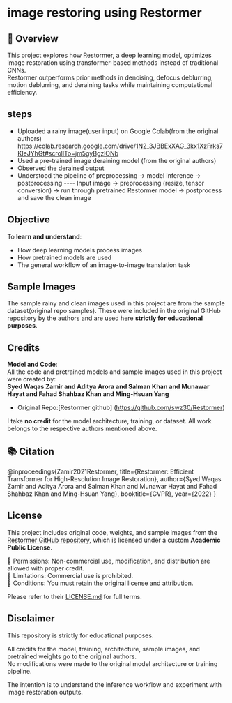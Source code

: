 # image restoring using Restormer

## 📌 Overview
This project explores how Restormer, a deep learning model, optimizes image restoration using transformer-based methods instead of traditional CNNs.  
Restormer outperforms prior methods in denoising, defocus deblurring, motion deblurring, and deraining tasks while maintaining computational efficiency.


## steps
- Uploaded a rainy image(user input) on Google Colab(from the original authors) https://colab.research.google.com/drive/1N2_3JBBExXAG_3kx1XzFrks7KIeJYhGt#scrollTo=jm5gyBgzlONb
- Used a pre-trained image deraining model (from the original authors)  
- Observed the derained output  
- Understood the pipeline of preprocessing → model inference → postprocessing
---- Input image → preprocessing (resize, tensor conversion) → run through pretrained Restormer model → postprocess and save the clean image

##  Objective
To **learn and understand**:
- How deep learning models process images  
- How pretrained models are used  
- The general workflow of an image-to-image translation task

##  Sample Images
The sample rainy and clean images used in this project are from the sample dataset(original repo samples). These were included in the original GitHub repository by the authors and are used here **strictly for educational purposes**.

##  Credits
**Model and Code**:  
All the code and pretrained models and sample images used in this project were created by:  
**Syed Waqas Zamir and Aditya Arora and Salman Khan and Munawar Hayat and Fahad Shahbaz Khan and Ming-Hsuan Yang**
- Original Repo:[Restormer github] (https://github.com/swz30/Restormer)  

I take **no credit** for the model architecture, training, or dataset. All work belongs to the respective authors mentioned above.

## 📚 Citation

@inproceedings{Zamir2021Restormer,
    title={Restormer: Efficient Transformer for High-Resolution Image Restoration}, 
    author={Syed Waqas Zamir and Aditya Arora and Salman Khan and Munawar Hayat 
            and Fahad Shahbaz Khan and Ming-Hsuan Yang},
    booktitle={CVPR},
    year={2022}
}

##  License

This project includes original code, weights, and sample images from the [Restormer GitHub repository](https://github.com/swz30/Restormer), which is licensed under a custom **Academic Public License**.

🔸 Permissions: Non-commercial use, modification, and distribution are allowed with proper credit.  
🔸 Limitations: Commercial use is prohibited.  
🔸 Conditions: You must retain the original license and attribution.

Please refer to their [LICENSE.md](https://github.com/swz30/Restormer/blob/main/LICENSE.md) for full terms.

## Disclaimer
This repository is strictly for educational purposes.  

All credits for the model, training, architecture, sample images, and pretrained weights go to the original authors.  
No modifications were made to the original model architecture or training pipeline.

The intention is to understand the inference workflow and experiment with image restoration outputs.



